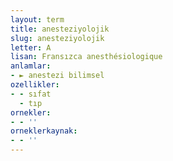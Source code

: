 ```yaml
---
layout: term
title: anesteziyolojik
slug: anesteziyolojik
letter: A
lisan: Fransızca anesthésiologique
anlamlar:
- ► anestezi bilimsel
ozellikler:
- - sıfat
  - tıp
ornekler:
- - ''
orneklerkaynak:
- - ''
---
```

